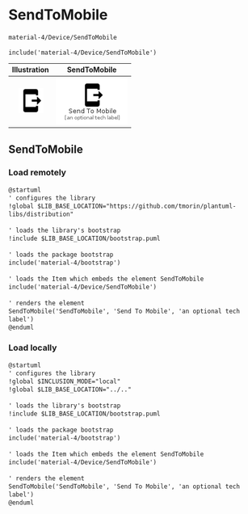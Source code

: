 # SendToMobile


```text
material-4/Device/SendToMobile
```

```text
include('material-4/Device/SendToMobile')
```



| Illustration | SendToMobile |
| :---: | :---: |
| ![illustration for Illustration](../../material-4/Device/SendToMobile.png) | ![illustration for SendToMobile](../../material-4/Device/SendToMobile.Local.png) |




## SendToMobile

### Load remotely
```plantuml
@startuml
' configures the library
!global $LIB_BASE_LOCATION="https://github.com/tmorin/plantuml-libs/distribution"

' loads the library's bootstrap
!include $LIB_BASE_LOCATION/bootstrap.puml

' loads the package bootstrap
include('material-4/bootstrap')

' loads the Item which embeds the element SendToMobile
include('material-4/Device/SendToMobile')

' renders the element
SendToMobile('SendToMobile', 'Send To Mobile', 'an optional tech label')
@enduml
```

### Load locally
```plantuml
@startuml
' configures the library
!global $INCLUSION_MODE="local"
!global $LIB_BASE_LOCATION="../.."

' loads the library's bootstrap
!include $LIB_BASE_LOCATION/bootstrap.puml

' loads the package bootstrap
include('material-4/bootstrap')

' loads the Item which embeds the element SendToMobile
include('material-4/Device/SendToMobile')

' renders the element
SendToMobile('SendToMobile', 'Send To Mobile', 'an optional tech label')
@enduml
```

